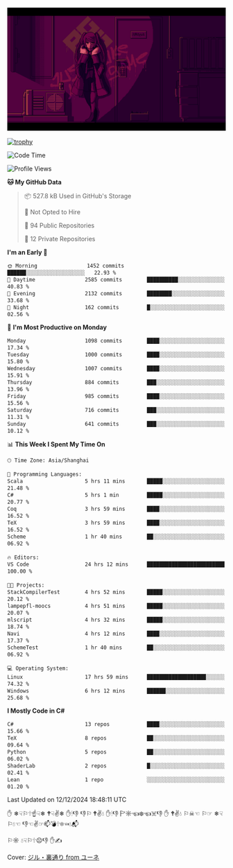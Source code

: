 ![](imgs/main.png)

[![trophy](https://github-profile-trophy.vercel.app/?username=NeilKleistGao&theme=dracula)](https://github.com/ryo-ma/github-profile-trophy)

<!--START_SECTION:waka-->
![Code Time](http://img.shields.io/badge/Code%20Time-1%2C506%20hrs%2055%20mins-blue)

![Profile Views](http://img.shields.io/badge/Profile%20Views-0-blue)

**🐱 My GitHub Data** 

> 📦 527.8 kB Used in GitHub's Storage 
 > 
> 🚫 Not Opted to Hire
 > 
> 📜 94 Public Repositories 
 > 
> 🔑 12 Private Repositories 
 > 
**I'm an Early 🐤** 

```text
🌞 Morning                1452 commits        ██████░░░░░░░░░░░░░░░░░░░   22.93 % 
🌆 Daytime                2585 commits        ██████████░░░░░░░░░░░░░░░   40.83 % 
🌃 Evening                2132 commits        ████████░░░░░░░░░░░░░░░░░   33.68 % 
🌙 Night                  162 commits         █░░░░░░░░░░░░░░░░░░░░░░░░   02.56 % 
```
📅 **I'm Most Productive on Monday** 

```text
Monday                   1098 commits        ████░░░░░░░░░░░░░░░░░░░░░   17.34 % 
Tuesday                  1000 commits        ████░░░░░░░░░░░░░░░░░░░░░   15.80 % 
Wednesday                1007 commits        ████░░░░░░░░░░░░░░░░░░░░░   15.91 % 
Thursday                 884 commits         ███░░░░░░░░░░░░░░░░░░░░░░   13.96 % 
Friday                   985 commits         ████░░░░░░░░░░░░░░░░░░░░░   15.56 % 
Saturday                 716 commits         ███░░░░░░░░░░░░░░░░░░░░░░   11.31 % 
Sunday                   641 commits         ███░░░░░░░░░░░░░░░░░░░░░░   10.12 % 
```


📊 **This Week I Spent My Time On** 

```text
🕑︎ Time Zone: Asia/Shanghai

💬 Programming Languages: 
Scala                    5 hrs 11 mins       █████░░░░░░░░░░░░░░░░░░░░   21.48 % 
C#                       5 hrs 1 min         █████░░░░░░░░░░░░░░░░░░░░   20.77 % 
Coq                      3 hrs 59 mins       ████░░░░░░░░░░░░░░░░░░░░░   16.52 % 
TeX                      3 hrs 59 mins       ████░░░░░░░░░░░░░░░░░░░░░   16.52 % 
Scheme                   1 hr 40 mins        ██░░░░░░░░░░░░░░░░░░░░░░░   06.92 % 

🔥 Editors: 
VS Code                  24 hrs 12 mins      █████████████████████████   100.00 % 

🐱‍💻 Projects: 
StackCompilerTest        4 hrs 52 mins       █████░░░░░░░░░░░░░░░░░░░░   20.12 % 
lampepfl-moocs           4 hrs 51 mins       █████░░░░░░░░░░░░░░░░░░░░   20.07 % 
mlscript                 4 hrs 32 mins       █████░░░░░░░░░░░░░░░░░░░░   18.74 % 
Navi                     4 hrs 12 mins       ████░░░░░░░░░░░░░░░░░░░░░   17.37 % 
SchemeTest               1 hr 40 mins        ██░░░░░░░░░░░░░░░░░░░░░░░   06.92 % 

💻 Operating System: 
Linux                    17 hrs 59 mins      ███████████████████░░░░░░   74.32 % 
Windows                  6 hrs 12 mins       ██████░░░░░░░░░░░░░░░░░░░   25.68 % 
```

**I Mostly Code in C#** 

```text
C#                       13 repos            ████░░░░░░░░░░░░░░░░░░░░░   15.66 % 
TeX                      8 repos             ██░░░░░░░░░░░░░░░░░░░░░░░   09.64 % 
Python                   5 repos             ██░░░░░░░░░░░░░░░░░░░░░░░   06.02 % 
ShaderLab                2 repos             █░░░░░░░░░░░░░░░░░░░░░░░░   02.41 % 
Lean                     1 repo              ░░░░░░░░░░░░░░░░░░░░░░░░░   01.20 % 
```




 Last Updated on 12/12/2024 18:48:11 UTC
<!--END_SECTION:waka-->

✋ ❄☟⚐🕆☝☟❄ 🕈☟✌❄ ✋🕯👎 👎⚐ 🕈✌💧 ✋🕯👎 🏱☼☜❄☜☠👎 ✋ 🕈✌💧 ⚐☠☜ ⚐☞ ❄☟⚐💧☜ 👎☜✌☞📫💣🕆❄☜💧📬

⚐☼ 💧☟⚐🕆☹👎 ✋✍

Cover: [ジル・裏通り from ユーネ](https://www.pixiv.net/artworks/62127066)
